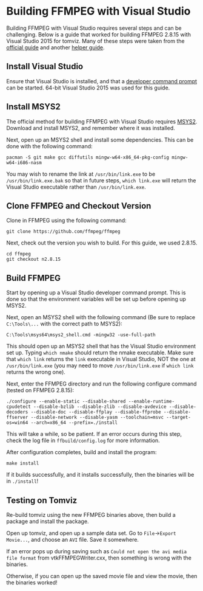 Building FFMPEG with Visual Studio
==================================

Building FFMPEG with Visual Studio requires several steps and can be challenging.
Below is a guide that worked for building FFMPEG 2.8.15 with Visual Studio 2015
for tomviz. Many of these steps were taken from the
[official guide](https://www.ffmpeg.org/platform.html#Microsoft-Visual-C_002b_002b-or-Intel-C_002b_002b-Compiler-for-Windows)
and another [helper guide](https://trac.ffmpeg.org/wiki/CompilationGuide/MSVC).

## Install Visual Studio
Ensure that Visual Studio is installed, and that a
[developer command prompt](https://docs.microsoft.com/en-us/dotnet/framework/tools/developer-command-prompt-for-vs)
can be started. 64-bit Visual Studio 2015 was used for this guide.

## Install MSYS2
The official method for building FFMPEG with Visual Studio requires [MSYS2](https://www.msys2.org/).
Download and install MSYS2, and remember where it was installed.

Next, open up an MSYS2 shell and install some dependencies. This can be done with the following command:
```
pacman -S git make gcc diffutils mingw-w64-x86_64-pkg-config mingw-w64-i686-nasm
```

You may wish to rename the link at `/usr/bin/link.exe` to be `/usr/bin/link.exe.bak` so
that in future steps, `which link.exe` will return the Visual Studio executable rather than
`/usr/bin/link.exe`.

## Clone FFMPEG and Checkout Version
Clone in FFMPEG using the following command:
```
git clone https://github.com/ffmpeg/ffmpeg
```

Next, check out the version you wish to build. For this guide, we used 2.8.15.
```
cd ffmpeg
git checkout n2.8.15
```

## Build FFMPEG
Start by opening up a Visual Studio developer command prompt. This is done so that the
environment variables will be set up before opening up MSYS2.

Next, open an MSYS2 shell with the following command
(Be sure to replace `C:\Tools\...` with the correct path to MSYS2):
```
C:\Tools\msys64\msys2_shell.cmd -mingw32 -use-full-path
```

This should open up an MSYS2 shell that has the Visual Studio environment set up.
Typing `which nmake` should return the nmake executable. Make sure that `which link`
returns the `link` executable in Visual Studio, NOT the one at `/usr/bin/link.exe`
(you may need to move `/usr/bin/link.exe` if `which link` returns the wrong one).

Next, enter the FFMPEG directory and run the following configure command (tested on FFMPEG
2.8.15):
```
./configure --enable-static --disable-shared --enable-runtime-cpudetect --disable-bzlib --disable-zlib --disable-avdevice --disable-decoders --disable-doc --disable-ffplay --disable-ffprobe --disable-ffserver --disable-network --disable-yasm --toolchain=msvc --target-os=win64 --arch=x86_64 --prefix=./install
```

This will take a while, so be patient. If an error occurs during this step, check the log file
in `ffbuild/config.log` for more information.

After configuration completes, build and install the program:
```
make install
```

If it builds successfully, and it installs successfully, then the binaries will be in
`./install`!

## Testing on Tomviz
Re-build tomviz using the new FFMPEG binaries above, then build a package and install the package.

Open up tomviz, and open up a sample data set. Go to `File`->`Export Movie...`, and choose an
`AVI` file. Save it somewhere.

If an error pops up during saving such as `Could not open the avi media file format` from vtkFFMPEGWriter.cxx,
then something is wrong with the binaries.

Otherwise, if you can open up the saved movie file and view the movie, then the binaries worked!
